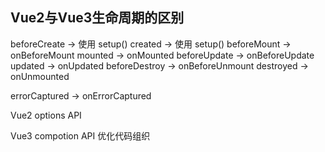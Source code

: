 ## Vue2与Vue3生命周期的区别

beforeCreate -> 使用 setup()
created -> 使用 setup()
beforeMount -> onBeforeMount
mounted -> onMounted
beforeUpdate -> onBeforeUpdate
updated -> onUpdated
beforeDestroy -> onBeforeUnmount
destroyed -> onUnmounted


errorCaptured -> onErrorCaptured

Vue2 options API

Vue3 compotion API 优化代码组织